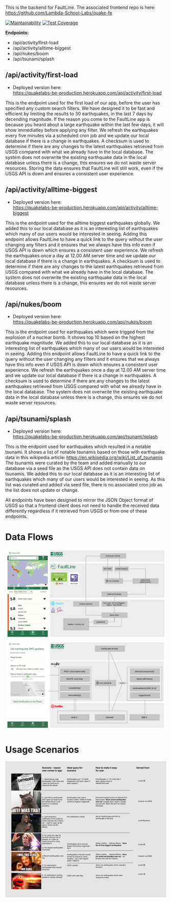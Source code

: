 This is the backend for FaultLine. The associated frontend repo is here: https://github.com/Lambda-School-Labs/quake-fe

[![Maintainability](https://api.codeclimate.com/v1/badges/f61fc031069ee4b822bf/maintainability)](https://codeclimate.com/github/Lambda-School-Labs/quake-be/maintainability)
[![Test Coverage](https://api.codeclimate.com/v1/badges/f61fc031069ee4b822bf/test_coverage)](https://codeclimate.com/github/Lambda-School-Labs/quake-be/test_coverage)

**Endpoints:**
- /api/activity/first-load
- /api/activity/alltime-biggest
- /api/nukes/boom
- /api/tsunami/splash


## /api/activity/first-load
- Deployed version here:  
https://quakelabs-be-production.herokuapp.com/api/activity/first-load

This is the endpoint used for the first load of our app, before the user has specified any custom search filters.
We have designed it to be fast and efficient by limiting the results to 30 earthquakes, in the last 7 days by decending magnitude.
If the reason you come to the FaultLine app is because you heard about a large earthquake within the last few days, it will show immediatley before applying any filter.
We refresh the earthquakes every five minutes via a scheduled cron job and we update our local database if there is a change in earthquakes.
A checksum is used to determine if there are any changes to the latest earthquakes retrieved from USGS compared with what we already have in the local database.
The system does not overwrite the existing earthquake data in the local database unless there is a change, this ensures we do not waste server resources.
Storing the data ensures that FaultLine will still work, even if the USGS API is down and ensures a consistent user experience.

## /api/activity/alltime-biggest
- Deployed version here:  
https://quakelabs-be-production.herokuapp.com/api/activity/alltime-biggest  

This is the endpoint used for the alltime biggest earthquakes globally.
We added this to our local database as it is an interesting list of earthquakes which many of our users would be interested in seeing.
Adding this endpoint allows FaultLine to have a quick link to the query without the user changing any filters and it ensures that we always have this info even if USGS API is down which ensures a consistent user experience. 
We refresh the earthquakes once a day at 12.00 AM server time and we update our local database if there is a change in earthquakes.
A checksum is used to determine if there are any changes to the latest earthquakes retrieved from USGS compared with what we already have in the local database.
The system does not overwrite the existing earthquake data in the local database unless there is a change, this ensures we do not waste server resources.

## /api/nukes/boom
- Deployed version here:  
https://quakelabs-be-production.herokuapp.com/api/nukes/boom  

This is the endpoint used for earthquakes which were trigged from the explosion of a nuclear bomb. It shows top 10 based on the highest earthquake magnitude.
We added this to our local database as it is an interesting list of earthquakes which many of our users would be interested in seeing.
Adding this endpoint allows FaultLine to have a quick link to the query without the user changing any filters and it ensures that we always have this info even if USGS API is down which ensures a consistent user experience. 
We refresh the earthquakes once a day at 12.00 AM server time and we update our local database if there is a change in earthquakes.
A checksum is used to determine if there are any changes to the latest earthquakes retrieved from USGS compared with what we already have in the local database.
The system does not overwrite the existing earthquake data in the local database unless there is a change, this ensures we do not waste server resources.

## /api/tsunami/splash
- Deployed version here:  
https://quakelabs-be-production.herokuapp.com/api/tsunami/splash  

This is the endpoint used for earthquakes which resulted in a notable tsunami. It shows a list of notable tsunamis based on those with earthquake data in this wikipedia article: https://en.wikipedia.org/wiki/List_of_tsunamis
The tsunamis were curated by the team and added manually to our database via a seed file as the USGS API does not contain data on tsunamis.
We added this to our local database as it is an interesting list of earthquakes which many of our users would be interested in seeing.
As this list was curated and added via seed file, there is no associated cron job as the list does not update or change.


All endpoints have been designed to mirror the JSON Object format of USGS so that a frontend client does not need to handle the received data differently regardless if it retrieved from USGS or from one of these endpoints.  

# Data Flows
<img src="images/be.png" alt="backend endpoints dataflow" />
<img src="images/sms.png" alt="sms dataflow" />

# Usage Scenarios
<img src="images/scenarios.png" alt="mapped usage scenarios" />



